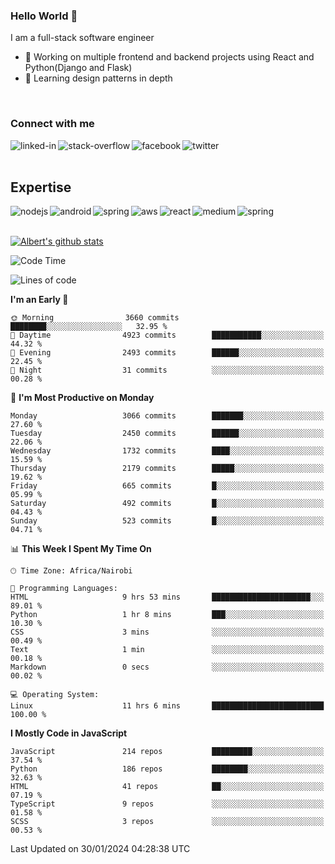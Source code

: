 

### Hello World 👋
I am a full-stack software engineer
- 🔭 Working on multiple frontend and backend projects using React and Python(Django and Flask)
- 🌱 Learning design patterns in depth

<br>

### Connect with me

[<img align="left" alt="linked-in" src="https://img.shields.io/badge/linkedin-%230077B5.svg?&style=for-the-badge&logo=linkedin&logoColor=white" />](https://www.linkedin.com/in/albert-byrone/)

<!-- [<img align="left" alt="medium" src="https://img.shields.io/badge/medium-%2312100E.svg?&style=for-the-badge&logo=medium&logoColor=white" />](https://56faisal.medium.com/) -->

[<img align="left" alt="stack-overflow" src="https://img.shields.io/badge/stack%20overflow-FE7A16?logo=stack-overflow&logoColor=white&style=for-the-badge" />](https://stackoverflow.com/users/11916317/albert-byrone)

[<img align="left" alt="facebook" src="https://img.shields.io/badge/facebook-%231877F2.svg?&style=for-the-badge&logo=facebook&logoColor=white" />](https://web.facebook.com/albert.byrone.1/)

[<img align="left" alt="twitter" src="https://img.shields.io/badge/twitter-%231DA1F2.svg?&style=for-the-badge&logo=twitter&logoColor=white" />](https://twitter.com/byrone_albert)

<br>

<br>

## Expertise
<img align="left" alt="nodejs" src="https://img.shields.io/badge/python%20-%2343853D.svg?&style=for-the-badge&logo=node.js&logoColor=white" />
<img align="left" alt="android" src="https://img.shields.io/badge/Flask-3DDC84?logo=android&logoColor=white&style=for-the-badge" />
<img align="left" alt="spring" src="https://img.shields.io/badge/drf%20-%236DB33F.svg?&style=for-the-badge&logo=spring&logoColor=white" />
<img align="left" alt="aws" src="https://img.shields.io/badge/django%20AWS-%23232F3E?logo=amazon-aws&logoColor=white&style=for-the-badge" />
<img align="left" alt="react" src="https://img.shields.io/badge/react%20-%2320232a.svg?&style=for-the-badge&logo=react&logoColor=%2361DAFB" />
<img align="left" alt="medium" src="https://img.shields.io/badge/Angular-%23316192.svg?&style=for-the-badge&logo=postgresql&logoColor=white" />
<img align="left" alt="spring" src="https://img.shields.io/badge/Javascript%20-%236DB33F.svg?&style=for-the-badge&logo=spring&logoColor=white" />
<br>
<br>


[![Albert's github stats](https://github-readme-stats.vercel.app/api?username=Albert-Byrone&count_private=true&show_icons=true&theme=radical&hide_rank=false)](https://github.com/anuraghazra/github-readme-stats)

<!-- [![Top Langs](https://github-readme-stats.vercel.app/api/top-langs/?username=Albert-Byrone&layout=compact)](https://github.com/anuraghazra/github-readme-stats) -->

<!--
**Albert-Byrone/Albert-Byrone** is a ✨ _special_ ✨ repository because its `README.md` (this file) appears on your GitHub profile.

Here are some ideas to get you started:

- 🔭 I’m currently working on ...
- 🌱 I’m currently learning ...
- 👯 I’m looking to collaborate on ...
- 🤔 I’m looking for help with ...
- 💬 Ask me about ...
- 📫 How to reach me: ...
- 😄 Pronouns: ...
- ⚡ Fun fact: ...
-->


<!--START_SECTION:waka-->
![Code Time](http://img.shields.io/badge/Code%20Time-999%20hrs%2039%20mins-blue)

![Lines of code](https://img.shields.io/badge/From%20Hello%20World%20I%27ve%20Written-63.1%20million%20lines%20of%20code-blue)

**I'm an Early 🐤** 

```text
🌞 Morning                3660 commits        ████████░░░░░░░░░░░░░░░░░   32.95 % 
🌆 Daytime                4923 commits        ███████████░░░░░░░░░░░░░░   44.32 % 
🌃 Evening                2493 commits        ██████░░░░░░░░░░░░░░░░░░░   22.45 % 
🌙 Night                  31 commits          ░░░░░░░░░░░░░░░░░░░░░░░░░   00.28 % 
```
📅 **I'm Most Productive on Monday** 

```text
Monday                   3066 commits        ███████░░░░░░░░░░░░░░░░░░   27.60 % 
Tuesday                  2450 commits        ██████░░░░░░░░░░░░░░░░░░░   22.06 % 
Wednesday                1732 commits        ████░░░░░░░░░░░░░░░░░░░░░   15.59 % 
Thursday                 2179 commits        █████░░░░░░░░░░░░░░░░░░░░   19.62 % 
Friday                   665 commits         █░░░░░░░░░░░░░░░░░░░░░░░░   05.99 % 
Saturday                 492 commits         █░░░░░░░░░░░░░░░░░░░░░░░░   04.43 % 
Sunday                   523 commits         █░░░░░░░░░░░░░░░░░░░░░░░░   04.71 % 
```


📊 **This Week I Spent My Time On** 

```text
🕑︎ Time Zone: Africa/Nairobi

💬 Programming Languages: 
HTML                     9 hrs 53 mins       ██████████████████████░░░   89.01 % 
Python                   1 hr 8 mins         ███░░░░░░░░░░░░░░░░░░░░░░   10.30 % 
CSS                      3 mins              ░░░░░░░░░░░░░░░░░░░░░░░░░   00.49 % 
Text                     1 min               ░░░░░░░░░░░░░░░░░░░░░░░░░   00.18 % 
Markdown                 0 secs              ░░░░░░░░░░░░░░░░░░░░░░░░░   00.02 % 

💻 Operating System: 
Linux                    11 hrs 6 mins       █████████████████████████   100.00 % 
```

**I Mostly Code in JavaScript** 

```text
JavaScript               214 repos           █████████░░░░░░░░░░░░░░░░   37.54 % 
Python                   186 repos           ████████░░░░░░░░░░░░░░░░░   32.63 % 
HTML                     41 repos            ██░░░░░░░░░░░░░░░░░░░░░░░   07.19 % 
TypeScript               9 repos             ░░░░░░░░░░░░░░░░░░░░░░░░░   01.58 % 
SCSS                     3 repos             ░░░░░░░░░░░░░░░░░░░░░░░░░   00.53 % 
```




 Last Updated on 30/01/2024 04:28:38 UTC
<!--END_SECTION:waka-->
